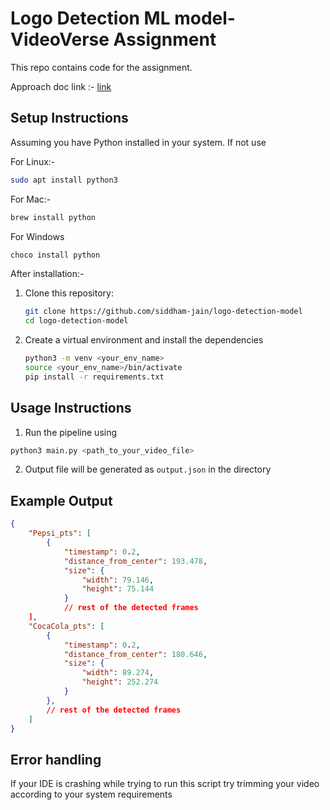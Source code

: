 # Logo Detection ML model- VideoVerse Assignment

This repo contains code for the assignment.

Approach doc link :- [link](https://github.com/siddham-jain/logo-detection-model/blob/master/Logo%20Detection%20Pipeline%20-%20Approach.md)

## Setup Instructions
Assuming you have Python installed in your system. If not use

For Linux:-
```bash
sudo apt install python3
```

For Mac:-
```bash
brew install python
```

For Windows
```bash
choco install python
```
After installation:- 

1. Clone this repository:

    ```bash
    git clone https://github.com/siddham-jain/logo-detection-model
    cd logo-detection-model
    ```

2. Create a virtual environment and install the dependencies

    ```bash
    python3 -m venv <your_env_name>
    source <your_env_name>/bin/activate
    pip install -r requirements.txt
    ```
## Usage Instructions

1. Run the pipeline using
```bash
python3 main.py <path_to_your_video_file>
```
2. Output file will be generated as ```output.json``` in the directory

## Example Output
```json
{
    "Pepsi_pts": [
        {
            "timestamp": 0.2,
            "distance_from_center": 193.478,
            "size": {
                "width": 79.146,
                "height": 75.144
            }
            // rest of the detected frames
    ],
    "CocaCola_pts": [
        {
            "timestamp": 0.2,
            "distance_from_center": 180.646,
            "size": {
                "width": 89.274,
                "height": 252.274
            }
        },
        // rest of the detected frames
    ]
}
```
## Error handling
If your IDE is crashing while trying to run this script try trimming your video according to your system requirements

